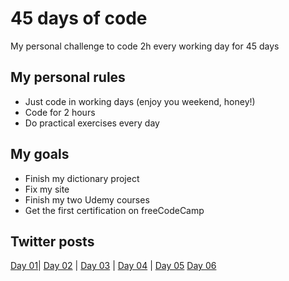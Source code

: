 # 45 days of code
My personal challenge to code 2h every working day for 45 days

## My personal rules

 - Just code in working days (enjoy you weekend, honey!)
 - Code for 2 hours 
 - Do practical exercises every day

## My goals

- Finish my dictionary project
- Fix my site
- Finish my two Udemy courses
- Get the first certification on freeCodeCamp

## Twitter posts
[Day 01](https://twitter.com/carolcode/status/1237167807164530689)| [Day 02](https://twitter.com/carolcode/status/1237565857422651392) | [Day 03](https://twitter.com/carolcode/status/1237897840375939077) | [Day 04](https://twitter.com/carolcode/status/1238290181154844672) | [Day 05](https://twitter.com/carolcode/status/1238663821335683072) [Day 06](https://twitter.com/carolcode/status/1239741400192815104)



